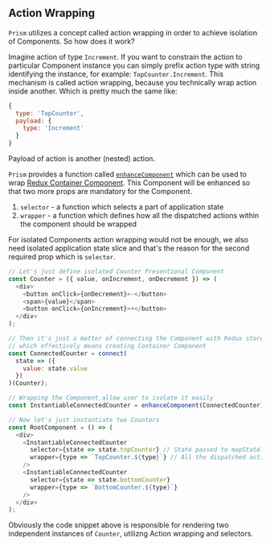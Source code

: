 ## Action Wrapping

`Prism` utilizes a concept called action wrapping in order to achieve isolation of Components. So how does it work?

Imagine action of type `Increment`. If you want to constrain the action to particular Component instance you can simply prefix action type with string identifying the instance, for example: `TopCounter.Increment`. This mechanism is called action wrapping, because you technically wrap action inside another. Which is pretty much the same like:

```js
{
  type: 'TopCounter',
  payload: {
    type: 'Increment'
  }
}
```

Payload of action is another (nested) action.

`Prism` provides a function called [`enhanceComponent`](./api/enhanceComponent.md) which can be used to wrap [Redux Container Component](http://redux.js.org/docs/basics/UsageWithReact.html#implementing-container-components). This Component will be enhanced so that two more props are mandatory for the Component.

1. `selector` - a function which selects a part of application state
2. `wrapper` - a function which defines how all the dispatched actions within the component should be wrapped

For isolated Components action wrapping would not be enough, we also need isolated application state slice and that's the reason for the second required prop which is `selector`.

```js
// Let's just define isolated Counter Presentional Component
const Counter = ({ value, onIncrement, onDecrement }) => (
  <div>
    <button onClick={onDecrement}>-</button>
    <span>{value}</span>
    <button onClick={onIncrement}>+</button>
  </div>
);

// Then it's just a matter of connecting the Component with Redux store
// which effectively means creating Container Component
const ConnectedCounter = connect(
  state => ({
    value: state.value
  })
)(Counter);

// Wrapping the Component allow user to isolate it easily
const InstantiableConnectedCounter = enhanceComponent(ConnectedCounter);

// Now let's just instantiate two Counters
const RootComponent = () => (
  <div>
    <InstantiableConnectedCounter
      selector={state => state.topCounter} // State passed to mapStateToProps will be automatically selected using provided selector
      wrapper={type => `TopCounter.${type}`} // All the dispatched actions will be prefixed with TopCounter.
    />
    <InstantiableConnectedCounter
      selector={state => state.bottomCounter}
      wrapper={type => `BottomCounter.${type}`}
    />
  </div>
);
```

Obviously the code snippet above is responsible for rendering two independent instances of `Counter`, utilizng Action wrapping and selectors.